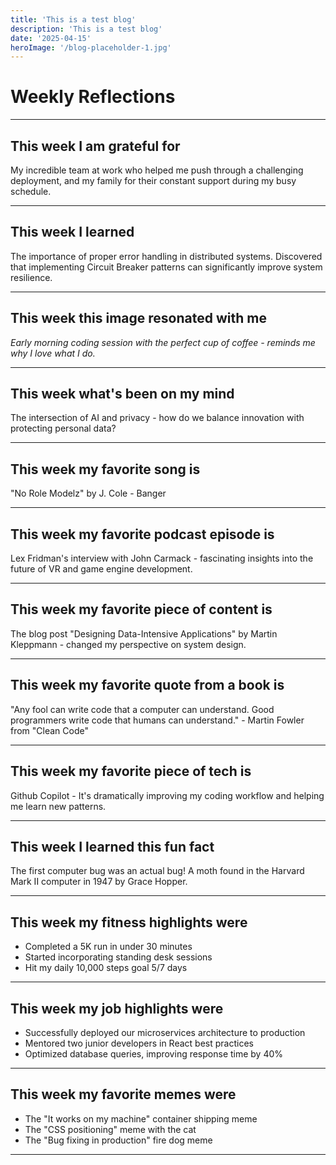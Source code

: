```yaml
---
title: 'This is a test blog'
description: 'This is a test blog'
date: '2025-04-15'
heroImage: '/blog-placeholder-1.jpg'
---
```


# Weekly Reflections
***

## This week I am grateful for
My incredible team at work who helped me push through a challenging deployment, and my family for their constant support during my busy schedule.

***

## This week I learned
The importance of proper error handling in distributed systems. Discovered that implementing Circuit Breaker patterns can significantly improve system resilience.

***

## This week this image resonated with me
_Early morning coding session with the perfect cup of coffee - reminds me why I love what I do._

***

## This week what's been on my mind
The intersection of AI and privacy - how do we balance innovation with protecting personal data?

***

## This week my favorite song is
"No Role Modelz" by J. Cole - Banger

***

## This week my favorite podcast episode is
Lex Fridman's interview with John Carmack - fascinating insights into the future of VR and game engine development.

***

## This week my favorite piece of content is
The blog post "Designing Data-Intensive Applications" by Martin Kleppmann - changed my perspective on system design.

***

## This week my favorite quote from a book is
"Any fool can write code that a computer can understand. Good programmers write code that humans can understand." - Martin Fowler from "Clean Code"

***

## This week my favorite piece of tech is
Github Copilot - It's dramatically improving my coding workflow and helping me learn new patterns.

***

## This week I learned this fun fact
The first computer bug was an actual bug! A moth found in the Harvard Mark II computer in 1947 by Grace Hopper.

***

## This week my fitness highlights were
- Completed a 5K run in under 30 minutes
- Started incorporating standing desk sessions
- Hit my daily 10,000 steps goal 5/7 days

***

## This week my job highlights were
- Successfully deployed our microservices architecture to production
- Mentored two junior developers in React best practices
- Optimized database queries, improving response time by 40%

***

## This week my favorite memes were
- The "It works on my machine" container shipping meme
- The "CSS positioning" meme with the cat
- The "Bug fixing in production" fire dog meme

***
